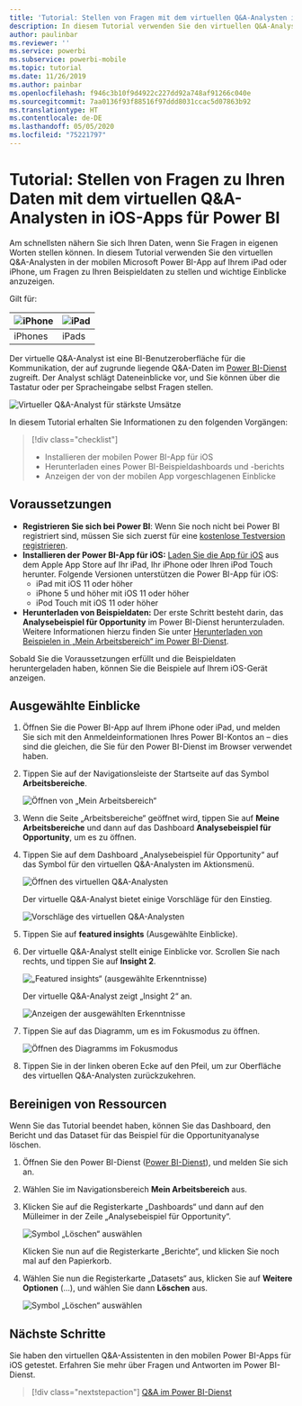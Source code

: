 ```yaml
---
title: 'Tutorial: Stellen von Fragen mit dem virtuellen Q&A-Analysten in iOS-Apps'
description: In diesem Tutorial verwenden Sie den virtuellen Q&A-Analysten in der mobilen Power BI-App auf Ihrem iOS-Gerät, um in Ihren eigenen Worten Fragen zu Beispieldaten stellen.
author: paulinbar
ms.reviewer: ''
ms.service: powerbi
ms.subservice: powerbi-mobile
ms.topic: tutorial
ms.date: 11/26/2019
ms.author: painbar
ms.openlocfilehash: f946c3b10f9d4922c227dd92a748af91266c040e
ms.sourcegitcommit: 7aa0136f93f88516f97ddd8031ccac5d07863b92
ms.translationtype: HT
ms.contentlocale: de-DE
ms.lasthandoff: 05/05/2020
ms.locfileid: "75221797"
---
```

# <a name="tutorial-ask-questions-about-your-data-with-the-qa-virtual-analyst-in-the-power-bi-ios-apps"></a>Tutorial: Stellen von Fragen zu Ihren Daten mit dem virtuellen Q&A-Analysten in iOS-Apps für Power BI

Am schnellsten nähern Sie sich Ihren Daten, wenn Sie Fragen in eigenen Worten stellen können. In diesem Tutorial verwenden Sie den virtuellen Q&A-Analysten in der mobilen Microsoft Power BI-App auf Ihrem iPad oder iPhone, um Fragen zu Ihren Beispieldaten zu stellen und wichtige Einblicke anzuzeigen. 

Gilt für:

| ![iPhone](./media/tutorial-mobile-apps-ios-qna/iphone-logo-50-px.png) | ![iPad](./media/tutorial-mobile-apps-ios-qna/ipad-logo-50-px.png) |
|:--- |:--- |
| iPhones |iPads |

Der virtuelle Q&A-Analyst ist eine BI-Benutzeroberfläche für die Kommunikation, der auf zugrunde liegende Q&A-Daten im [Power BI-Dienst](https://powerbi.com) zugreift. Der Analyst schlägt Dateneinblicke vor, und Sie können über die Tastatur oder per Spracheingabe selbst Fragen stellen.

![Virtueller Q&A-Analyst für stärkste Umsätze](./media/tutorial-mobile-apps-ios-qna/power-bi-ios-q-n-a-top-sale-intro.png)

In diesem Tutorial erhalten Sie Informationen zu den folgenden Vorgängen:

> [!div class="checklist"]
> * Installieren der mobilen Power BI-App für iOS
> * Herunterladen eines Power BI-Beispieldashboards und -berichts
> * Anzeigen der von der mobilen App vorgeschlagenen Einblicke

## <a name="prerequisites"></a>Voraussetzungen

* **Registrieren Sie sich bei Power BI**: Wenn Sie noch nicht bei Power BI registriert sind, müssen Sie sich zuerst für eine [kostenlose Testversion registrieren](https://app.powerbi.com/signupredirect?pbi_source=web).
* **Installieren der Power BI-App für iOS:** [Laden Sie die App für iOS](https://apps.apple.com/app/microsoft-power-bi/id929738808) aus dem Apple App Store auf Ihr iPad, Ihr iPhone oder Ihren iPod Touch herunter. Folgende Versionen unterstützen die Power BI-App für iOS:
  * iPad mit iOS 11 oder höher
  * iPhone 5 und höher mit iOS 11 oder höher 
  * iPod Touch mit iOS 11 oder höher
* **Herunterladen von Beispieldaten:** Der erste Schritt besteht darin, das **Analysebeispiel für Opportunity** im Power BI-Dienst herunterzuladen. Weitere Informationen hierzu finden Sie unter [Herunterladen von Beispielen in „Mein Arbeitsbereich“ im Power BI-Dienst](./mobile-apps-download-samples.md).


Sobald Sie die Voraussetzungen erfüllt und die Beispieldaten heruntergeladen haben, können Sie die Beispiele auf Ihrem iOS-Gerät anzeigen.

## <a name="try-featured-insights"></a>Ausgewählte Einblicke
1. Öffnen Sie die Power BI-App auf Ihrem iPhone oder iPad, und melden Sie sich mit den Anmeldeinformationen Ihres Power BI-Kontos an – dies sind die gleichen, die Sie für den Power BI-Dienst im Browser verwendet haben.

2. Tippen Sie auf der Navigationsleiste der Startseite auf das Symbol **Arbeitsbereiche**.

    ![Öffnen von „Mein Arbeitsbereich“](./media/tutorial-mobile-apps-ios-qna/power-bi-qna-open-myworkspace.png)

3. Wenn die Seite „Arbeitsbereiche“ geöffnet wird, tippen Sie auf **Meine Arbeitsbereiche** und dann auf das Dashboard **Analysebeispiel für Opportunity**, um es zu öffnen.


3. Tippen Sie auf dem Dashboard „Analysebeispiel für Opportunity“ auf das Symbol für den virtuellen Q&A-Analysten im Aktionsmenü.

    ![Öffnen des virtuellen Q&A-Analysten](./media/tutorial-mobile-apps-ios-qna/power-bi-qna-open-qna.png)

    Der virtuelle Q&A-Analyst bietet einige Vorschläge für den Einstieg.

    ![Vorschläge des virtuellen Q&A-Analysten](./media/tutorial-mobile-apps-ios-qna/power-bi-qna-suggestions.png)

3. Tippen Sie auf **featured insights** (Ausgewählte Einblicke).

4. Der virtuelle Q&A-Analyst stellt einige Einblicke vor. Scrollen Sie nach rechts, und tippen Sie auf **Insight 2**.

    ![„Featured insights“ (ausgewählte Erkenntnisse)](./media/tutorial-mobile-apps-ios-qna/power-bi-ios-qna-suggest-insight-2.png)

   Der virtuelle Q&A-Analyst zeigt „Insight 2“ an.

    ![Anzeigen der ausgewählten Erkenntnisse](./media/tutorial-mobile-apps-ios-qna/power-bi-ios-qna-show-insight-2.png)

5. Tippen Sie auf das Diagramm, um es im Fokusmodus zu öffnen.

    ![Öffnen des Diagramms im Fokusmodus](./media/tutorial-mobile-apps-ios-qna/power-bi-ios-qna-open-insight-2.png)

6. Tippen Sie in der linken oberen Ecke auf den Pfeil, um zur Oberfläche des virtuellen Q&A-Analysten zurückzukehren.

## <a name="clean-up-resources"></a>Bereinigen von Ressourcen

Wenn Sie das Tutorial beendet haben, können Sie das Dashboard, den Bericht und das Dataset für das Beispiel für die Opportunityanalyse löschen.

1. Öffnen Sie den Power BI-Dienst ([Power BI-Dienst](https://app.powerbi.com)), und melden Sie sich an.

2. Wählen Sie im Navigationsbereich **Mein Arbeitsbereich** aus.

3. Klicken Sie auf die Registerkarte „Dashboards“ und dann auf den Mülleimer in der Zeile „Analysebeispiel für Opportunity“.

    ![Symbol „Löschen“ auswählen](./media/tutorial-mobile-apps-ios-qna/power-bi-tutorial-mobile-apps-ios-qna-delete-opportunity-analysis-sample.png)

    Klicken Sie nun auf die Registerkarte „Berichte“, und klicken Sie noch mal auf den Papierkorb.

4. Wählen Sie nun die Registerkarte „Datasets“ aus, klicken Sie auf **Weitere Optionen** (...), und wählen Sie dann **Löschen** aus.

    ![Symbol „Löschen“ auswählen](./media/tutorial-mobile-apps-ios-qna/power-bi-tutorial-mobile-apps-ios-qna-delete-opportunity-analysis-sample-datasets.png)

## <a name="next-steps"></a>Nächste Schritte

Sie haben den virtuellen Q&A-Assistenten in den mobilen Power BI-Apps für iOS getestet. Erfahren Sie mehr über Fragen und Antworten im Power BI-Dienst.
> [!div class="nextstepaction"]
> [Q&A im Power BI-Dienst](../end-user-q-and-a.md)